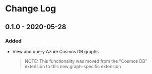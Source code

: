 # Change Log

## 0.1.0 - 2020-05-28

### Added
- View and query Azure Cosmos DB graphs
  > NOTE: This functionality was moved from the "Cosmos DB" extension to this new graph-specific extension
